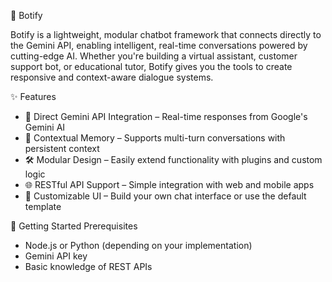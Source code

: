 🤖 Botify

Botify is a lightweight, modular chatbot framework that connects directly to the Gemini API, enabling intelligent, real-time conversations powered by cutting-edge AI. Whether you're building a virtual assistant, customer support bot, or educational tutor, Botify gives you the tools to create responsive and context-aware dialogue systems.

✨ Features
- 🔌 Direct Gemini API Integration – Real-time responses from Google's Gemini AI
- 🧠 Contextual Memory – Supports multi-turn conversations with persistent context
- 🛠️ Modular Design – Easily extend functionality with plugins and custom logic
- 🌐 RESTful API Support – Simple integration with web and mobile apps
- 💬 Customizable UI – Build your own chat interface or use the default template

🚀 Getting Started
Prerequisites
- Node.js or Python (depending on your implementation)
- Gemini API key
- Basic knowledge of REST APIs

